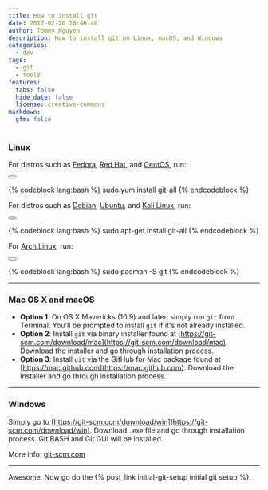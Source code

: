 ```yaml
---
title: How to install git
date: 2017-02-20 20:46:48
author: Tommy Nguyen
description: How to install git on Linux, macOS, and Windows
categories:
  - dev
tags:
  - git
  - tools
features:
  tabs: false
  hide_date: false
  license: creative-commons
markdown:
  gfm: false
---
```


### Linux

For distros such as [Fedora](https://getfedora.org/), [Red Hat](https://www.redhat.com/en), and [CentOS](https://www.centos.org/), run:

<button class="right floated mini ui icon button copy btn" data-clipboard-target="#linux"><i class="fa fa-clipboard"></i></button>

<div id="linux">
{% codeblock lang:bash %}
sudo yum install git-all
{% endcodeblock %}
</div>

For distros such as [Debian](https://www.centos.org/), [Ubuntu](https://www.ubuntu.com/), and [Kali Linux](https://www.kali.org/), run:

<button class="right floated mini ui icon button copy btn" data-clipboard-target="#debian"><i class="fa fa-clipboard"></i></button>

<div id="debian">
{% codeblock lang:bash %}
sudo apt-get install git-all
{% endcodeblock %}
</div>

For [Arch Linux](https://www.archlinux.org/), run:

<button class="right floated mini ui icon button copy btn" data-clipboard-target="#arch"><i class="fa fa-clipboard"></i></button>

<div id="arch">
{% codeblock lang:bash %}
sudo pacman -S git
{% endcodeblock %}
</div>

--- 

### Mac OS X and macOS 

* **Option 1**: On OS X Mavericks (10.9) and later, simply run `git` from Terminal. You'll be prompted to install `git` if it's not already installed.
* **Option 2**: Install `git` via binary installer found at [https://git-scm.com/download/mac](https://git-scm.com/download/mac). Download the installer and go through installation process.
* **Option 3**: Install `git` via the GitHub for Mac package found at [https://mac.github.com](https://mac.github.com). Download the installer and go through installation process.

---

### Windows

Simply go to [https://git-scm.com/download/win](https://git-scm.com/download/win). Download `.exe` file and go through installation process. Git BASH and Git GUI will be installed.

More info: [git-scm.com](https://git-scm.com/book/en/v2/Getting-Started-Installing-Git)

---

Awesome. Now go do the {% post_link initial-git-setup initial git setup %}.  